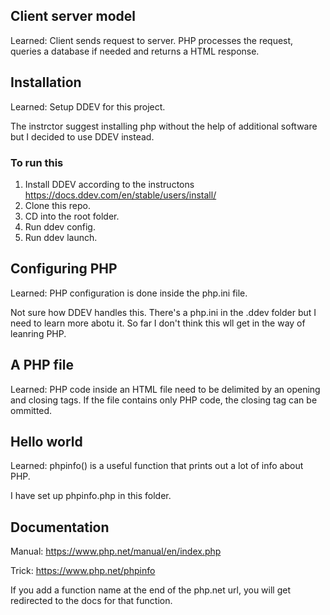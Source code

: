 ## Client server model
Learned: Client sends request to server. PHP processes the request, queries a database if needed and returns a HTML response.

## Installation
Learned: Setup DDEV for this project.

The instrctor suggest installing php without the help of additional software but I decided to use DDEV instead.

### To run this
1. Install DDEV according to the instructons 
https://docs.ddev.com/en/stable/users/install/
2. Clone this repo.
3. CD into the root folder.
4. Run ddev config.
5. Run ddev launch. 
   
## Configuring PHP
Learned: PHP configuration is done inside the php.ini file.

Not sure how DDEV handles this. There's a php.ini in the .ddev folder but I need to learn more abotu it. So far I don't think this wll get in the way of leanring PHP.

## A PHP file
Learned: PHP code inside an HTML file need to be delimited by an opening and closing tags. If the file contains only PHP code, the closing tag can be ommitted.

## Hello world
Learned: phpinfo() is a useful function that prints out a lot of info about PHP.

I have set up phpinfo.php in this folder.

## Documentation
Manual: https://www.php.net/manual/en/index.php

Trick: https://www.php.net/phpinfo

If you add a function name at the end of the php.net url, you will get redirected to the docs for that function.


